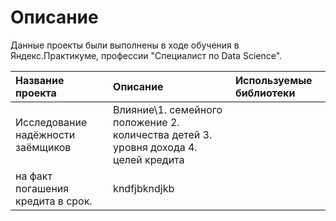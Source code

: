 # Описание #
Данные проекты были выполнены в ходе обучения в Яндекс.Практикуме, профессии "Специалист по Data Science".

| **Название проекта** | **Описание** | **Используемые библиотеки** |
| :------------------ | :---------- | :------------------------- |
| Исследование надёжности заёмщиков | Влияние\1. семейного положение 2. количества детей 3. уровня дохода 4. целей кредита 
на факт погашения кредита в срок.| kndfjbkndjkb |
